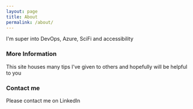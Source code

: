 ```yaml
---
layout: page
title: About
permalink: /about/
---
```


I'm super into DevOps, Azure, SciFi and accessibility 

### More Information

This site houses many tips I've given to others and hopefully will be helpful to you

### Contact me

Please contact me on LinkedIn
